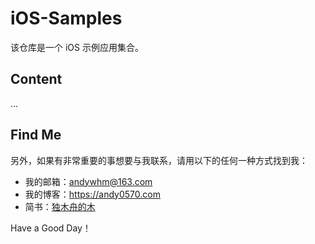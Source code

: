 # iOS-Samples

该仓库是一个 iOS 示例应用集合。

## Content


...


## Find Me

另外，如果有非常重要的事想要与我联系，请用以下的任何一种方式找到我：

* 我的邮箱：<andywhm@163.com>
* 我的博客：<https://andy0570.com>
* 简书：[独木舟的木](https://www.jianshu.com/u/84c5fadc7c18)

Have a Good Day！